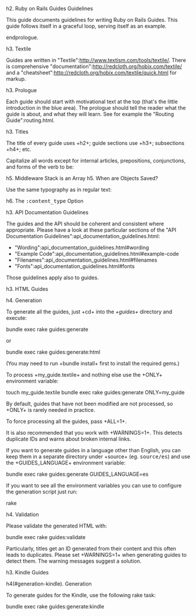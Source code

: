 h2. Ruby on Rails Guides Guidelines

This guide documents guidelines for writing Ruby on Rails Guides. This guide follows itself in a graceful loop, serving itself as an example.

endprologue.

h3. Textile

Guides are written in "Textile":http://www.textism.com/tools/textile/. There is comprehensive "documentation":http://redcloth.org/hobix.com/textile/ and a "cheatsheet":http://redcloth.org/hobix.com/textile/quick.html for markup.

h3. Prologue

Each guide should start with motivational text at the top (that's the little introduction in the blue area). The prologue should tell the reader what the guide is about, and what they will learn. See for example the "Routing Guide":routing.html.

h3. Titles

The title of every guide uses +h2+; guide sections use +h3+; subsections +h4+; etc.

Capitalize all words except for internal articles, prepositions, conjunctions, and forms of the verb to be:

<plain>
h5. Middleware Stack is an Array
h5. When are Objects Saved?
</plain>

Use the same typography as in regular text:

<plain>
h6. The <tt>:content_type</tt> Option
</plain>

h3. API Documentation Guidelines

The guides and the API should be coherent and consistent where appropriate. Please have a look at these particular sections of the "API Documentation Guidelines":api_documentation_guidelines.html:

* "Wording":api_documentation_guidelines.html#wording
* "Example Code":api_documentation_guidelines.html#example-code
* "Filenames":api_documentation_guidelines.html#filenames
* "Fonts":api_documentation_guidelines.html#fonts

Those guidelines apply also to guides.

h3. HTML Guides

h4. Generation

To generate all the guides, just +cd+ into the *+guides+* directory and execute:

<plain>
bundle exec rake guides:generate
</plain>

or

<plain>
bundle exec rake guides:generate:html
</plain>

(You may need to run +bundle install+ first to install the required gems.)

To process +my_guide.textile+ and nothing else use the +ONLY+ environment variable:

<plain>
touch my_guide.textile
bundle exec rake guides:generate ONLY=my_guide
</plain>

By default, guides that have not been modified are not processed, so +ONLY+ is rarely needed in practice.

To force processing all the guides, pass +ALL=1+.

It is also recommended that you work with +WARNINGS=1+. This detects duplicate IDs and warns about broken internal links.

If you want to generate guides in a language other than English, you can keep them in a separate directory under +source+ (eg. <tt>source/es</tt>) and use the +GUIDES_LANGUAGE+ environment variable:

<plain>
bundle exec rake guides:generate GUIDES_LANGUAGE=es
</plain>

If you want to see all the environment variables you can use to configure the generation script just run:

<plain>
rake
</plain>

h4. Validation

Please validate the generated HTML with:

<plain>
bundle exec rake guides:validate
</plain>

Particularly, titles get an ID generated from their content and this often leads to duplicates. Please set +WARNINGS=1+ when generating guides to detect them. The warning messages suggest a solution.

h3. Kindle Guides

h4(#generation-kindle). Generation

To generate guides for the Kindle, use the following rake task:

<plain>
bundle exec rake guides:generate:kindle
</plain>
